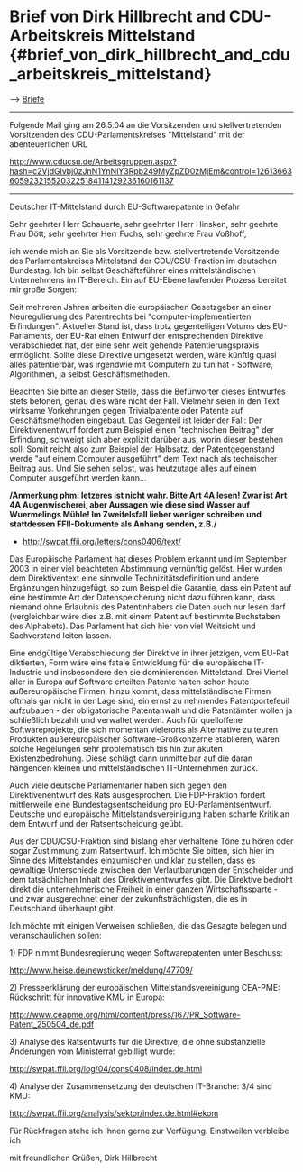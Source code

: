 # Brief von Dirk Hillbrecht and CDU-Arbeitskreis Mittelstand {#brief_von_dirk_hillbrecht_and_cdu_arbeitskreis_mittelstand}

\--\> [ Briefe](SwpatxatraDe "wikilink")

------------------------------------------------------------------------

Folgende Mail ging am 26.5.04 an die Vorsitzenden und stellvertretenden
Vorsitzenden des CDU-Parlamentskreises \"Mittelstand\" mit der
abenteuerlichen URL

<http://www.cducsu.de/Arbeitsgruppen.aspx?hash=c2VjdGlvbj0zJnN1YnNlY3Rpb249MyZpZD0zMjEm&control=126136636059232155203225184114129236160161137>

------------------------------------------------------------------------

Deutscher IT-Mittelstand durch EU-Softwarepatente in Gefahr

Sehr geehrter Herr Schauerte, sehr geehrter Herr Hinsken, sehr geehrte
Frau Dött, sehr geehrter Herr Fuchs, sehr geehrte Frau Voßhoff,

ich wende mich an Sie als Vorsitzende bzw. stellvertretende Vorsitzende
des Parlamentskreises Mittelstand der CDU/CSU-Fraktion im deutschen
Bundestag. Ich bin selbst Geschäftsführer eines mittelständischen
Unternehmens im IT-Bereich. Ein auf EU-Ebene laufender Prozess bereitet
mir große Sorgen:

Seit mehreren Jahren arbeiten die europäischen Gesetzgeber an einer
Neuregulierung des Patentrechts bei \"computer-implementierten
Erfindungen\". Aktueller Stand ist, dass trotz gegenteiligen Votums des
EU-Parlaments, der EU-Rat einen Entwurf der entsprechenden Direktive
verabschiedet hat, der eine sehr weit gehende Patentierungspraxis
ermöglicht. Sollte diese Direktive umgesetzt werden, wäre künftig quasi
alles patentierbar, was irgendwie mit Computern zu tun hat - Software,
Algorithmen, ja selbst Geschäftsmethoden.

Beachten Sie bitte an dieser Stelle, dass die Befürworter dieses
Entwurfes stets betonen, genau dies wäre nicht der Fall. Vielmehr seien
in den Text wirksame Vorkehrungen gegen Trivialpatente oder Patente auf
Geschäftsmethoden eingebaut. Das Gegenteil ist leider der Fall: Der
Direktivenentwurf fordert zum Beispiel einen \"technischen Beitrag\" der
Erfindung, schweigt sich aber explizit darüber aus, worin dieser
bestehen soll. Somit reicht also zum Beispiel der Halbsatz, der
Patentgegenstand werde \"auf einem Computer ausgeführt\" dem Text nach
als technischer Beitrag aus. Und Sie sehen selbst, was heutzutage alles
auf einem Computer ausgeführt werden kann\...

**/Anmerkung phm: letzeres ist nicht wahr. Bitte Art 4A lesen! Zwar ist
Art 4A Augenwischerei, aber Aussagen wie diese sind Wasser auf
Wuermelings Mühle! Im Zweifelsfall lieber weniger schreiben und
stattdessen FFII-Dokumente als Anhang senden, z.B./**

-   <http://swpat.ffii.org/letters/cons0406/text/>

Das Europäische Parlament hat dieses Problem erkannt und im September
2003 in einer viel beachteten Abstimmung vernünftig gelöst. Hier wurden
dem Direktiventext eine sinnvolle Technizitätsdefinition und andere
Ergänzungen hinzugefügt, so zum Beispiel die Garantie, dass ein Patent
auf eine bestimmte Art der Datenspeicherung nicht dazu führen kann, dass
niemand ohne Erlaubnis des Patentinhabers die Daten auch nur lesen darf
(vergleichbar wäre dies z.B. mit einem Patent auf bestimmte Buchstaben
des Alphabets). Das Parlament hat sich hier von viel Weitsicht und
Sachverstand leiten lassen.

Eine endgültige Verabschiedung der Direktive in ihrer jetzigen, vom
EU-Rat diktierten, Form wäre eine fatale Entwicklung für die europäische
IT-Industrie und insbesondere den sie dominierenden Mittelstand. Drei
Viertel aller in Europa auf Software erteilten Patente halten schon
heute außereuropäische Firmen, hinzu kommt, dass mittelständische Firmen
oftmals gar nicht in der Lage sind, ein ernst zu nehmendes
Patentportefeuil aufzubauen - der obligatorische Patentanwalt und die
Patentämter wollen ja schließlich bezahlt und verwaltet werden. Auch für
quelloffene Softwareprojekte, die sich momentan vielerorts als
Alternative zu teuren Produkten außereuropäischer Software-Großkonzerne
etablieren, wären solche Regelungen sehr problematisch bis hin zur
akuten Existenzbedrohung. Diese schlägt dann unmittelbar auf die daran
hängenden kleinen und mittelständischen IT-Unternehmen zurück.

Auch viele deutsche Parlamentarier haben sich gegen den
Direktivenentwurf des Rats ausgesprochen. Die FDP-Fraktion fordert
mittlerweile eine Bundestagsentscheidung pro EU-Parlamentsentwurf.
Deutsche und europäische Mittelstandsvereinigung haben scharfe Kritik an
dem Entwurf und der Ratsentscheidung geübt.

Aus der CDU/CSU-Fraktion sind bislang eher verhaltene Töne zu hören oder
sogar Zustimmung zum Ratsentwurf. Ich möchte Sie bitten, sich hier im
Sinne des Mittelstandes einzumischen und klar zu stellen, dass es
gewaltige Unterschiede zwischen den Verlautbarungen der Entscheider und
dem tatsächlichen Inhalt des Direktivenentwurfes gibt. Die Direktive
bedroht direkt die unternehmerische Freiheit in einer ganzen
Wirtschaftssparte - und zwar ausgerechnet einer der
zukunftsträchtigsten, die es in Deutschland überhaupt gibt.

Ich möchte mit einigen Verweisen schließen, die das Gesagte belegen und
veranschaulichen sollen:

1\) FDP nimmt Bundesregierung wegen Softwarepatenten unter Beschuss:

<http://www.heise.de/newsticker/meldung/47709/>

2\) Presseerklärung der europäischen Mittelstandsvereinigung CEA-PME:
Rückschritt für innovative KMU in Europa:

<http://www.ceapme.org/html/content/press/167/PR_Software-Patent_250504_de.pdf>

3\) Analyse des Ratsentwurfs für die Direktive, die ohne substanzielle
Änderungen vom Ministerrat gebilligt wurde:

<http://swpat.ffii.org/log/04/cons0408/index.de.html>

4\) Analyse der Zusammensetzung der deutschen IT-Branche: 3/4 sind KMU:

<http://swpat.ffii.org/analysis/sektor/index.de.html#ekom>

Für Rückfragen stehe ich Ihnen gerne zur Verfügung. Einstweilen
verbleibe ich

mit freundlichen Grüßen, Dirk Hillbrecht
